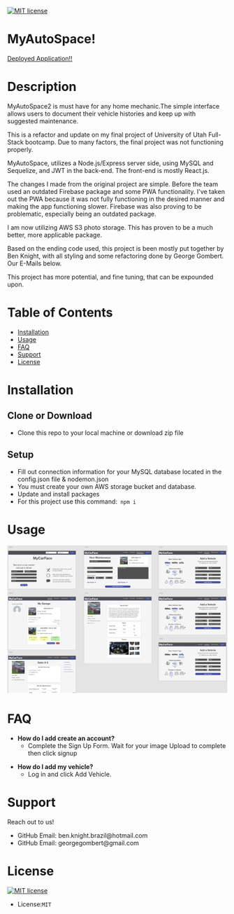 <p><a href="https://lbesson.mit-license.org/"><img src="https://img.shields.io/badge/License-MIT-blue.svg" alt="MIT license"></a></p>

<h1>MyAutoSpace!</h1>

<p><a href="https://myautospace.herokuapp.com/"> Deployed Application!!</a></p>

<h1>Description</h1>

<p>MyAutoSpace2 is must have for any home mechanic.The simple interface allows users to document their vehicle histories and keep up with suggested maintenance.</p>
<p>This is a refactor and update on my final project of University of Utah Full-Stack bootcamp. Due to many factors, the final project was not functioning properly.</p>
<p>MyAutoSpace, utilizes a Node.js/Express server side, using MySQL and Sequelize, and JWT in the back-end. The front-end is mostly React.js.</p>
<p>The changes I made from the original project are simple. Before the team used an outdated Firebase package and some PWA functionality. I've taken out the PWA because it was not fully functioning in the desired manner and making the app functioning slower. Firebase was also proving to be problematic, especially being an outdated package.</p>
<p>I am now utilizing AWS S3 photo storage. This has proven to be a much better, more applicable package.</p>
<p>Based on the ending code used, this project is been mostly put together by Ben Knight, with all styling and some refactoring done by George Gombert. Our E-Mails below.</p>
<p>This project has more potential, and fine tuning, that can be expounded upon.</p>
<h1>Table of Contents</h1>

<ul>
<li><a href="#installation">Installation</a></li>
<li><a href="#usage">Usage</a></li>
<li><a href="#faq">FAQ</a></li>
<li><a href="#support">Support</a></li>
<li><a href="#license">License</a></li>
</ul>

<h1>Installation</h1>
<h2>Clone or Download</h2>
<ul>
<li>Clone this repo to your local machine or download zip file</li>
</ul>
<h2>Setup</h2>
<ul>

<li>Fill out connection information for your MySQL database located in the config.json file & nodemon.json</li>
<li>You must create your own AWS storage bucket and database.</li>
<li>Update and install packages</li>
<li>For this project use this command:<code> npm i </code></li>
</ul>

<h1>Usage</h1>

![img](./client/public/images/adobexd.png)


<h1>FAQ</h1>

<ul>
<li><strong>How do I add create an account?</strong>
<ul>
<li>Complete the Sign Up Form. Wait for your image Upload to complete then click signup </li>
</ul>
</ul>

<ul>
<li><strong>How do I add my vehicle?</strong>
<ul>
<li>Log in and click Add Vehicle. </li>
</ul>
</ul>


<h1>Support</h1>

Reach out to us! 
<ul>
<li>GitHub Email: ben.knight.brazil@hotmail.com</li>
<li>GitHub Email: georgegombert@gmail.com</li>
</ul>

<h1>License</h1>

<p><a href="https://lbesson.mit-license.org/"><img src="https://img.shields.io/badge/License-MIT-blue.svg" alt="MIT license"></a></p>

<ul>
<li>License:<code>MIT</code></li>
</ul>